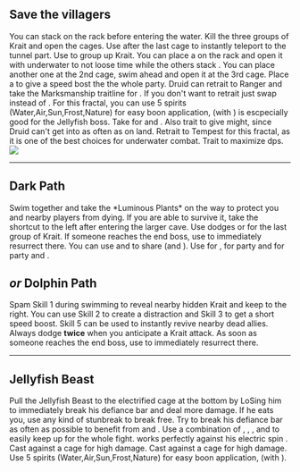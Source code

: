 ## Save the villagers
<Grid>
<Column>
    You can stack <Boon name="might"/> on the rack before entering the water. Kill the three groups of Krait and open the cages. Use <Command name="gg"/> after the last cage to instantly teleport to the tunnel part.
    <Tips>
        <Tip specialization="mesmer">Use <Skill id="10255"/> to group up Krait. You can place a <Skill id="10197"/> on the rack and open it with <Skill id="29578"/> underwater to not loose time while the others stack <Boon name="might"/>. You can place another one at the 2nd cage, swim ahead and open it at the 3rd cage. Place a <Skill id="10325"/> to give a speed bost the the whole party.</Tip>
        <Tip specialization="ranger">Druid can retrait to Ranger and take the Marksmanship traitline for <Trait id="986"/>.    
            If you don't want to retrait just swap <Trait id="965"/> instead of <Trait id="964"/>.    
            For this fractal, you can use 5 spirits (Water,Air,Sun,Frost,Nature) for easy boon application, <Skill id="12569"/> (with <Trait id="1038"/>)  is escpecially good for the Jellyfish boss.</Tip>
        <Tip specialization="warrior">Take <Skill id="14403"/> for <Boon name="fury"/> and <Boon name="might"/>.    
            Also trait <Trait id="1711"/> to give might, since Druid can't get into <Skill id="33557"/> as often as on land.</Tip>
        <Tip specialization="tempest">Retrait to Tempest for this fractal, as it is one of the best choices for underwater combat. Trait <Trait id="1503"/> to maximize dps.
    </Tips>
</Column>

<Column width=3>
    <Image src="fractals/aquatic-ruins/villagers.jpg" floated="right"/>
</Column>
</Grid>

---

## Dark Path
<Grid>
<Column>
Swim together and take the *Luminous Plants* on the way to protect you and nearby players from dying. If you are able to survive it, take the shortcut to the left after entering the larger cave. Use dodges or <Effect name="invulnerability"/> for the last group of Krait. If someone reaches the end boss, use <Command name="gg"/> to immediately resurrect there.
</Column>

<Column width=7>
    <Tips>
        <Tip specialization="mesmer">You can use <Skill id="10236"/> and <Trait id="1866"/> to share <Effect name="invulnerability"/> (and <Boon name="swiftness"/>).</Tip>
        <Tip specialization="guardian">Use <Skill id="9154"/> for <Effect name="invulnerability"/>, <Skill id="9153"/> for party <Boon name="stability"/> and <Skill id="9084"/> for party <Boon name="swiftness"/> and <Boon name="aegis"/>.</Tip>
    </Tips>
</Column>
</Grid>

## *or* Dolphin Path
Spam Skill 1 during swimming to reveal nearby hidden Krait and keep to the right. You can use Skill 2 to create a distraction and Skill 3 to get a short speed boost. Skill 5 can be used to instantly revive nearby dead allies. Always dodge **twice** when you anticipate a Krait attack. As soon as someone reaches the end boss, use <Command name="gg"/> to immediately resurrect there.

---

## Jellyfish Beast
<Grid>
<Column>
Pull the Jellyfish Beast to the electrified cage at the bottom by LoSing him to immediately break his defiance bar and deal more damage. If he eats you, use any kind of stunbreak to break free. Try to break his defiance bar as often as possible to benefit from <Item id="24868"/> and <Trait id="1502"/>.
</Column>

<Column width=9>
    <Tips>
        <Tip specialization="chronomancer">Use a combination of <Skill id="29830"/>, <Skill id="10377"/>, <Skill id="29578"/>, <Skill id="10236"/> and <Trait id="1866"/> to easily keep up <Boon name="quickness"/> for the whole fight. <Skill id="10192"/> works perfectly against his electric spin <Control name="stun"/>.</Tip>
        <Tip specialization="warrior">Cast <Skill id="14480"/> against a cage for high damage.</Tip>
        <Tip specialization="tempest">Cast <Skill id="5607"/> against a cage for high damage.</Tip>
        <Tip specialization="ranger">Use 5 spirits (Water,Air,Sun,Frost,Nature) for easy boon application, <Skill id="12569"/> (with <Trait id="1038"/>).</Tip>
    </Tips>
</Column>
</Grid>
